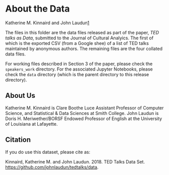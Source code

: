 # About the Data

Katherine M. Kinnaird and John Laudun[1](#about-us)

The files in this folder are the data files released as part of the paper, _TED talks as Data_, submitted to the Journal of Cultural Analyics. The first of which is the exported CSV (from a Google shee) of a list of TED talks maintained by anonymous authors. The remaining files are the four collated data files.

For working files described in Section 3 of the paper, please check the `speakers_work` directory. For the associated Jupyter Notebooks, please check the `data` directory (which is the parent directory to this release directory).



## About Us

Katherine M. Kinnaird is Clare Boothe Luce Assistant Professor of Computer Science, and Statistical & Data Sciences at Smith College. John Laudun is Doris H. Meriwether/BORSF Endowed Professor of English at the University of Louisiana at Lafayette.



## Citation

If you do use this dataset, please cite as:

Kinnaird, Katherine M. and John Laudun. 2018. TED Talks Data Set. https://github.com/johnlaudun/tedtalks/data.



[Open Culture]: http://www.openculture.com/2014/06/1756-ted-talks-listed-in-a-neat-spreadsheet.html
[Google Sheet]: https://docs.google.com/spreadsheets/d/1Yv_9nDl4ocIZR0GXU3OZuBaXxER1blfwR_XHvklPpEM/edit?hl=en&hl=en&hl=en#gid=0
